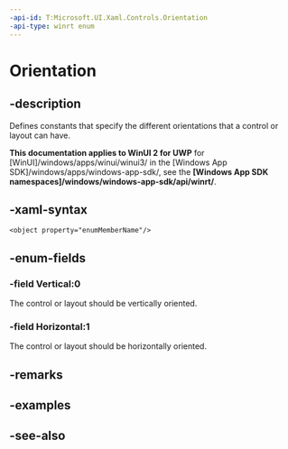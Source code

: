 ```yaml
---
-api-id: T:Microsoft.UI.Xaml.Controls.Orientation
-api-type: winrt enum
---
```


<!-- Enumeration syntax
public enum Windows.UI.Xaml.Controls.Orientation : int
-->

# Orientation

## -description
Defines constants that specify the different orientations that a control or layout can have.

**This documentation applies to WinUI 2 for UWP** for [WinUI]/windows/apps/winui/winui3/ in the [Windows App SDK]/windows/apps/windows-app-sdk/, see the **[Windows App SDK namespaces]/windows/windows-app-sdk/api/winrt/**.

## -xaml-syntax
```xaml
<object property="enumMemberName"/>
```


## -enum-fields
### -field Vertical:0
The control or layout should be vertically oriented.

### -field Horizontal:1
The control or layout should be horizontally oriented.


## -remarks

## -examples

## -see-also
